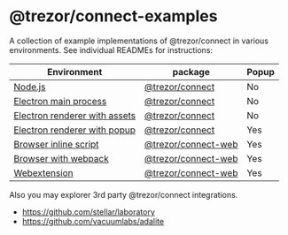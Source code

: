 # @trezor/connect-examples

A collection of example implementations of @trezor/connect in various environments. See individual READMEs for instructions:

| Environment                                                       | package                                         | Popup |
| ----------------------------------------------------------------- | ----------------------------------------------- | ----- |
| [Node.js](./node)                                                 | [@trezor/connect](../connect/README.md)         | No    |
| [Electron main process](./electron-main-process/)                 | [@trezor/connect](../connect/README.md)         | No    |
| [Electron renderer with assets](./electron-renderer-with-assets/) | [@trezor/connect](../connect/README.md)         | No    |
| [Electron renderer with popup](./electron-renderer-with-popup/)   | [@trezor/connect](../connect/README.md)         | Yes   |
| [Browser inline script](./browser-inline-script/)                 | [@trezor/connect-web](../connect-web/README.md) | Yes   |
| [Browser with webpack](../connect-explorer/README.md)             | [@trezor/connect-web](../connect-web/README.md) | Yes   |
| [Webextension](./webextension/)                                   | [@trezor/connect-web](../connect-web/README.md) | Yes   |

Also you may explorer 3rd party @trezor/connect integrations.

-   https://github.com/stellar/laboratory
-   https://github.com/vacuumlabs/adalite
